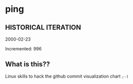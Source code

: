 # ping

## HISTORICAL ITERATION
2000-02-23

Incremented: 996

## What is this?? 
Linux skills to hack the github commit visualization chart `;-)`
